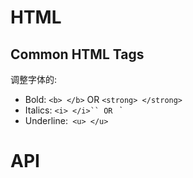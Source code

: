 # HTML

## Common HTML Tags

调整字体的:

- Bold: `<b> </b>` OR `<strong> </strong>`
- Italics: `<i> </i>`` OR `<em> </em>`
- Underline:` <u> </u>`

# API

